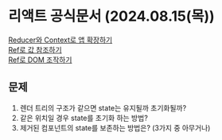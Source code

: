 # 리액트 공식문서 (2024.08.15(목))

[Reducer와 Context로 앱 확장하기](https://ko.react.dev/learn/scaling-up-with-reducer-and-context)<br/>
[Ref로 값 참조하기](https://ko.react.dev/learn/referencing-values-with-refs)<br/>
[Ref로 DOM 조작하기](https://ko.react.dev/learn/manipulating-the-dom-with-refs)

## 문제

1. 렌더 트리의 구조가 같으면 state는 유지될까 초기화될까?
2. 같은 위치일 경우 state를 초기화 하는 방법?
3. 제거된 컴포넌트의 state를 보존하는 방법은? (3가지 중 아무거나)
